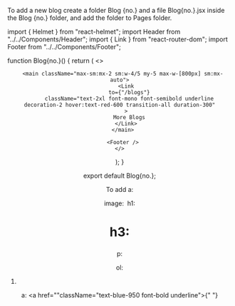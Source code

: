 <!--! adding a new blog -->

To add a new blog create a folder Blog {no.} and a file Blog{no.}.jsx inside the Blog {no.} folder, and add the folder to Pages folder.

<!--! And paste the code to the Blog{no.}.jsx file: -->

import { Helmet } from "react-helmet";
import Header from "../../Components/Header";
import { Link } from "react-router-dom";
import Footer from "../../Components/Footer";

function Blog{no.}() {
return (
<>
<Helmet>

<title></title>
<meta
          name="description"
          content=""
        />
</Helmet>
<Header />

      <main className="max-sm:mx-2 sm:w-4/5 my-5 max-w-[800px] sm:mx-auto">
        <Link
          to={"/blogs"}
          className="text-2xl font-mono font-semibold underline decoration-2 hover:text-red-600 transition-all duration-300"
        >
          More Blogs
        </Link>
      </main>

      <Footer />
    </>

);
}

export default Blog{no.};

<!--! After that add the following code for specific needs -->

To add a:

image: <img src="" className="w-full">
h1: <h1 className="text-4xl mb-1 sm:text-5xl md:text-6xl font-semibold"><h1>
h3: <h3 className="text-2xl my-2 sm:text-3xl md:text-4xl font-medium"></h3>
p: <p className="text-lg"></p>
ol: <ol className="list-decimal ml-6 sm:text-lg"><li className="mb-2"></li></ol>
a: <a href=""className="text-blue-950 font-bold underline"></a>{" "}
